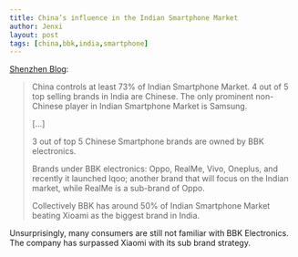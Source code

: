 ```yaml
---
title: China’s influence in the Indian Smartphone Market
author: Jenxi
layout: post
tags: [china,bbk,india,smartphone]
---
```

[Shenzhen Blog](https://shenzhen.blog/chinas-influence-in-the-indian-smartphone-market/):

> China controls at least 73% of Indian Smartphone Market. 4 out of 5 top selling brands in India are Chinese. The only prominent non-Chinese player in Indian Smartphone Market is Samsung.
> 
> [...]
> 
> 3 out of top 5 Chinese Smartphone brands are owned by BBK electronics.
> 
> Brands under BBK electronics: Oppo, RealMe, Vivo, Oneplus, and recently it launched Iqoo; another brand that will focus on the Indian market, while RealMe is a sub-brand of Oppo.
> 
> Collectively BBK has around 50% of Indian Smartphone Market beating Xioami as the biggest brand in India.

Unsurprisingly, many consumers are still not familiar with BBK Electronics. The company has surpassed Xiaomi with its sub brand strategy.